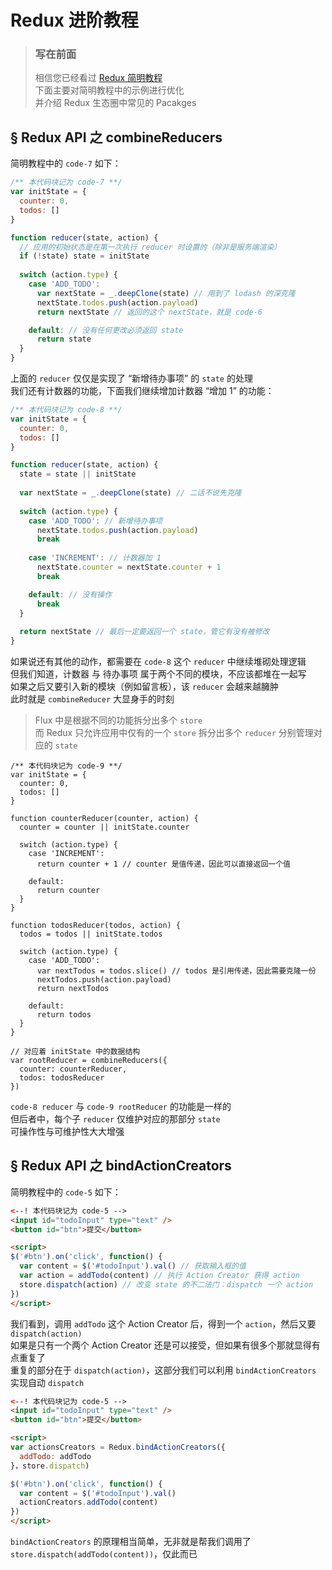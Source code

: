 # Redux 进阶教程

[simple-tutorial]: https://github.com/kenberkeley/react-simple-tutorial

> ### 写在前面  
> 相信您已经看过 [Redux 简明教程][simple-tutorial]  
> 下面主要对简明教程中的示例进行优化  
> 并介绍 Redux 生态圈中常见的 Pacakges  

## &sect; Redux API 之 combineReducers

简明教程中的 `code-7` 如下：

```js
/** 本代码块记为 code-7 **/
var initState = {
  counter: 0,
  todos: []
}

function reducer(state, action) {
  // 应用的初始状态是在第一次执行 reducer 时设置的（除非是服务端渲染）
  if (!state) state = initState
  
  switch (action.type) {
    case 'ADD_TODO':
      var nextState = _.deepClone(state) // 用到了 lodash 的深克隆
      nextState.todos.push(action.payload) 
      return nextState // 返回的这个 nextState，就是 code-6

    default: // 没有任何更改必须返回 state
      return state
  }
}
```

上面的 `reducer` 仅仅是实现了 “新增待办事项” 的 `state` 的处理  
我们还有计数器的功能，下面我们继续增加计数器 “增加 1” 的功能：

```js
/** 本代码块记为 code-8 **/
var initState = {
  counter: 0,
  todos: []
}

function reducer(state, action) {
  state = state || initState
  
  var nextState = _.deepClone(state) // 二话不说先克隆
  
  switch (action.type) {
    case 'ADD_TODO': // 新增待办事项
      nextState.todos.push(action.payload) 
      break
      
    case 'INCREMENT': // 计数器加 1
      nextState.counter = nextState.counter + 1
      break

    default: // 没有操作
      break
  }
  
  return nextState // 最后一定要返回一个 state，管它有没有被修改
}
```

如果说还有其他的动作，都需要在 `code-8` 这个 `reducer` 中继续堆砌处理逻辑  
但我们知道，计数器 与 待办事项 属于两个不同的模块，不应该都堆在一起写  
如果之后又要引入新的模块（例如留言板），该 `reducer` 会越来越臃肿  
此时就是 `combineReducer` 大显身手的时刻

> Flux 中是根据不同的功能拆分出多个 `store`  
> 而 Redux 只允许应用中仅有的一个 `store` 拆分出多个 `reducer` 分别管理对应的 `state`

```
/** 本代码块记为 code-9 **/
var initState = {
  counter: 0,
  todos: []
}

function counterReducer(counter, action) {
  counter = counter || initState.counter
  
  switch (action.type) {
    case 'INCREMENT':
      return counter + 1 // counter 是值传递，因此可以直接返回一个值

    default:
      return counter
  }
}

function todosReducer(todos, action) {
  todos = todos || initState.todos
  
  switch (action.type) {
    case 'ADD_TODO':
      var nextTodos = todos.slice() // todos 是引用传递，因此需要克隆一份
      nextTodos.push(action.payload)
      return nextTodos
    
    default:
      return todos
  }
}

// 对应着 initState 中的数据结构
var rootReducer = combineReducers({
  counter: counterReducer,
  todos: todosReducer
})
```

`code-8 reducer` 与 `code-9 rootReducer` 的功能是一样的  
但后者中，每个子 `reducer` 仅维护对应的那部分 `state`  
可操作性与可维护性大大增强

## &sect; Redux API 之 bindActionCreators

简明教程中的 `code-5` 如下：

```html
<--! 本代码块记为 code-5 -->
<input id="todoInput" type="text" />
<button id="btn">提交</button>

<script>
$('#btn').on('click', function() {
  var content = $('#todoInput').val() // 获取输入框的值
  var action = addTodo(content) // 执行 Action Creator 获得 action
  store.dispatch(action) // 改变 state 的不二法门：dispatch 一个 action
})
</script>
```

我们看到，调用 `addTodo` 这个 Action Creator 后，得到一个 `action`，然后又要 `dispatch(action)`  
如果是只有一个两个 Action Creator 还是可以接受，但如果有很多个那就显得有点重复了  
重复的部分在于 `dispatch(action)`，这部分我们可以利用 `bindActionCreators` 实现自动 `dispatch`

```html
<--! 本代码块记为 code-5 -->
<input id="todoInput" type="text" />
<button id="btn">提交</button>

<script>
var actionsCreators = Redux.bindActionCreators({
  addTodo: addTodo
}，store.dispatch)

$('#btn').on('click', function() {
  var content = $('#todoInput').val()
  actionCreators.addTodo(content)
})
</script>
```

`bindActionCreators` 的原理相当简单，无非就是帮我们调用了 `store.dispatch(addTodo(content))`，仅此而已